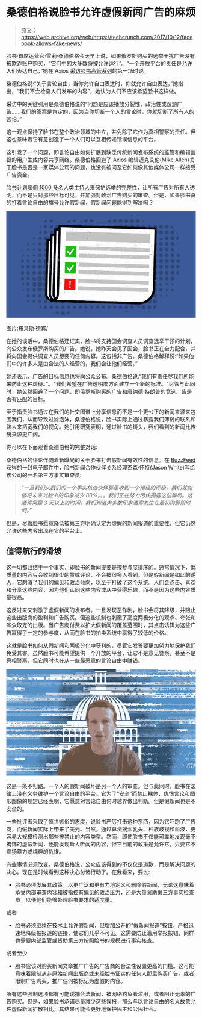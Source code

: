 # 桑德伯格说脸书允许虚假新闻广告的麻烦

> 原文：<https://web.archive.org/web/https://techcrunch.com/2017/10/12/facebook-allows-fake-news/>

脸书·首席运营官·雪莉·桑德伯格今天早上说，如果俄罗斯购买的选举干扰广告没有被欺诈账户购买，“它们中的大多数将被允许运行”。“一个开放平台的责任是允许人们表达自己，”她在 Axios [采访脸书高管系列](https://web.archive.org/web/20220810155353/https://newsroom.fb.com/news/2017/10/hard-questions-axios-sheryl-sandberg/)的第一场时说。

桑德伯格说:“关于言论自由，当你允许自由表达时，你就允许自由表达，”她指出，“我们不会检查人们发布的内容”，她认为人们不应该希望脸书这样做。

采访中的关键引用是桑德伯格说的“问题是应该播放分裂性、政治性或议题广告……我们的答案是肯定的，因为当你切断一个人的言论时，你就切断了所有人的言论。”

这一观点保持了脸书在整个政治领域的中立，并免除了它作为真相警察的责任。但这也意味着它有意创造了一个人们可以互相传递错误信息的平台。

这引发了一个问题，即言论自由如何扩展到缺乏传统新闻发布系统的监管和编辑监督的用户生成内容共享网络。桑德伯格回避了 Axios 编辑迈克艾伦(Mike Allen)关于脸书是否是一家媒体公司的问题，也没有被问及它如何像其他媒体公司一样接受广告资金。

[脸书计划雇佣 1000 多名人类主持人](https://web.archive.org/web/20220810155353/https://beta.techcrunch.com/2017/10/02/facebook-will-hire-1000-and-make-ads-visible-to-fight-election-interference/)来保护选举的完整性，让所有广告对所有人透明，而不是只对那些目标可见，并加强对政治广告购买的审查。但是，如果脸书真的打着言论自由的旗号允许假新闻，假新闻问题能得到解决吗？

![](img/dfe4cff6e90ab72f30b1ab857004a289.png)

图片:布莱斯·德宾/

在她的谈话中，桑德伯格还证实，脸书将支持国会调查人员调查选举干预的计划，向公众发布俄罗斯购买的广告。她说，她昨天会见了国会，脸书正在全力配合，并将向国会提供调查人员想要的任何内容。这包括非广告。桑德伯格解释说:“如果他们中的许多人是由合法的人经营的，我们会让他们经营。”

她还表示，广告的目标信息也将向公众公布。桑德伯格说:“我们有责任尽我们所能来防止这种虐待。”。"我们希望在广告透明度方面建立一个新的标准。"尽管与此同时，她公然回避了一个问题，即俄罗斯购买的广告和唐纳德·特朗普的竞选广告是否有匹配的目标。

至于指责脸书通过在我们的社交图谱上分享信息而不是一个更公正的新闻来源来包围我们，从而导致过滤泡沫，桑德伯格说，脸书实际上通过暴露我们薄弱的联系和熟人来拓宽我们的视角。她引用研究表明，通过脸书的镜头，我们看到的新闻比传统来源更广阔。

你可以在下面观看桑德伯格的完整对话:

桑德伯格的评论伴随着新曝光的关于脸书打击假新闻有效性的信息。在 [BuzzFeed](https://web.archive.org/web/20220810155353/https://www.buzzfeed.com/craigsilverman/facebook-just-shared-the-first-data-about-how-effective-its?utm_term=.lmZQVZJ9OY#.co0K3gDq4w) 获得的一封电子邮件中，脸书新闻合作伙伴关系经理杰森·怀特(Jason White)写给该公司的一名第三方事实审查员:

> *“一旦我们从我们的一个事实核查伙伴那里收到一个错误的评级，我们就能够将未来对脸书的印象减少 80%。。。我们正在努力尽快揭露这些骗局。这通常需要 3 天以上的时间，我们知道大多数印象通常发生在最初的那段时间。”*

但是，尽管脸书愿意降低被第三方明确认定为虚假的新闻报道的重要性，但它仍然允许这些内容出现在它的平台上。

## 值得航行的滑坡

这一切都归结于一个事实，即脸书的新闻提要是按参与度排序的。通常情况下，低质量的内容只会收到很少的赞或评论，不会被很多人看到。但是假新闻是如此的诱人，它刺激了我们的偏见和政治倾向，以至于打破了这个系统。人们会点击、喜欢和分享这些内容，因为他们认同这些内容或从中获得乐趣，而不是因为这些内容质量很高。

这反过来又刺激了虚假新闻的发布者。一旦发现恶作剧，脸书会将其降级，并阻止这些出版商的盈利和广告购买。但这些机制也刺激了高度两极分化的观点、夸张和哗众取宠的出版。当广告商付费以扩大假新闻的覆盖范围时，其点击诱饵为这些广告赢得了一定的参与度，从而在脸书的拍卖系统中赢得了较低的价格。

这就是脸书如何从假新闻和两极分化中获利的，尽管它发誓要更加努力地保护我们免受其害。虽然脸书可能希望提供一个开放的平台，让它不是意见警察，甚至不是真相警察，但它同时也在从一些最恶意的言论自由中赚钱。

![](img/d708ff78c967a268e6710df5ba076bf3.png)

这是一条不归路。一个人的假新闻破坏是另一个人的审查。但与此同时，脸书在法律上没有义务维护一个言论自由的平台。它为了“安全”而禁止裸体、仇恨言论和图形图像的规定已经表明，它愿意对言论自由何时越界做出判断。但是假新闻也是不安全的。

一些批评者采取了愤世嫉俗的态度，说脸书严厉打击这种东西，因为它吓跑了广告商，而假新闻实际上带来了美元。当然，通过算法搜索乳头、种族歧视和血液，更容易大规模检测出那些被禁止的内容类型。然而，即使脸书不仅能可靠地发现毫不掩饰的虚假新闻，还能发现耸人听闻的内容，但它目前的政策是允许它，只要它不宣扬暴力或纯粹的仇恨。

有些事情必须改变。桑德伯格说，公众应该得到的不仅仅是道歉，而是解决问题的决心。现在是时候看到这种决心付诸行动了。在我看来，要么:

*   脸书必须发展其政策，以更广泛和更有力地定义和删除假新闻，无论这意味着承受内部审查内容和被指控有偏见的政治压力，还是大量资助第三方事实检查员，以便他们能够处理脸书要求的适度量。

或者

*   脸书必须继续在技术上允许假新闻，但增加公开的“假新闻报道”按钮，严格迅速地降级被报道的链接，使它们几乎不可见。这需要防止滥用举报按钮，同样也需要内部监管或资助第三方按照脸书的规模进行事实核查。

或者至少

*   脸书应该对购买新闻文章推广广告的广告商的合法性设置更高的门槛。这可能意味着限制从非原始新闻出版商或未经脸书证实的任何人那里购买广告。或者限制广告购买，推广任何被标记为虚假的内容。

所有这些强制选项都有可能诱捕合法新闻，被网络钓鱼者滥用，或者阻止无辜的广告购买。但是，如果脸书承诺尽量减少这些误报，那么与以言论自由的名义故意允许虚假新闻扩散相比，其结果可能会更好地保护民主和公民社会。